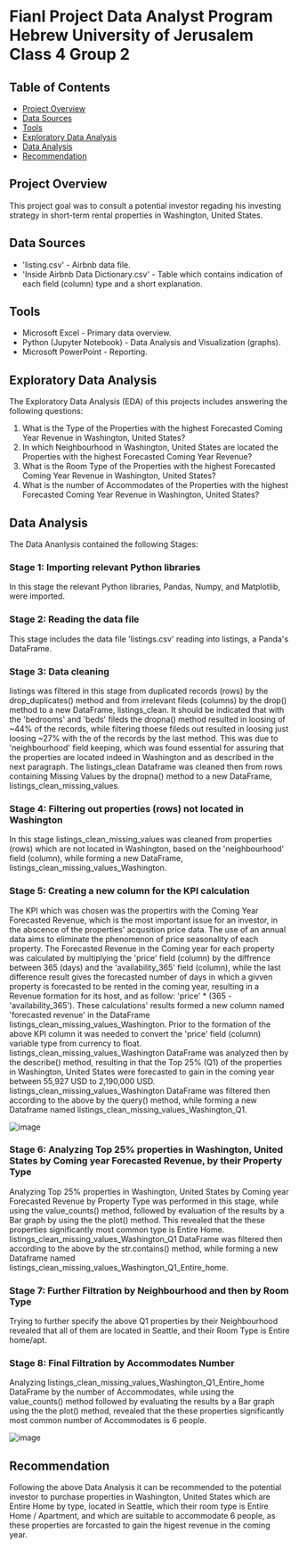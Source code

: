 # Fianl Project Data Analyst Program Hebrew University of Jerusalem Class 4 Group 2

## Table of Contents
- [Project Overview](#Project-Overview)
- [Data Sources](#Data-Sources)
- [Tools](#Tools)
- [Exploratory Data Analysis](#Exploratory-Data-Analysis)
- [Data Analysis](#Data-Analysis)
- [Recommendation](#Recommendation)



## Project Overview
This project goal was to consult a potential investor regading his investing strategy in short-term rental properties in Washington, United States. 


## Data Sources
 - 'listing.csv' - Airbnb data file.
 - 'Inside Airbnb Data Dictionary.csv' - Table which contains indication of each field (column) type and a short explanation.


## Tools
- Microsoft Excel - Primary data overview.
- Python (Jupyter Notebook) - Data Analysis and Visualization (graphs).
- Microsoft PowerPoint - Reporting. 


## Exploratory Data Analysis
The Exploratory Data Analysis (EDA) of this projects includes answering the following questions:
1. What is the Type of the Properties with the highest Forecasted Coming Year Revenue in Washington, United States?
2. In which Neighbourhood in Washington, United States are located the Properties with the highest Forecasted Coming Year Revenue?
3. What is the Room Type of the Properties with the highest Forecasted Coming Year Revenue in Washington, United States?
4. What is the number of Accommodates of the Properties with the highest Forecasted Coming Year Revenue in Washington, United States?


## Data Analysis
The Data Ananlysis contained the following Stages:

### Stage 1: Importing relevant Python libraries
In this stage the relevant Python libraries, Pandas, Numpy, and Matplotlib, were imported.

### Stage 2: Reading the data file
This stage includes the data file 'listings.csv' reading into listings, a Panda's DataFrame.

### Stage 3: Data cleaning
listings was filtered in this stage from duplicated records (rows) by the drop_duplicates() method and from irrelevant fileds (columns) by the drop() method
to a new DataFrame, listings_clean. It should be indicated that with the 'bedrooms' and 'beds' fileds the dropna() method resulted in loosing of ~44% of the 
records, while filtering thoese fileds out resulted in loosing just loosing ~27% with the of the records by the last method. This was due to 'neighbourhood' field
keeping, which was found essential for assuring that the properties are located indeed in Washington and as described in the next paragraph. 
The listings_clean Dataframe was cleaned then from rows containing Missing Values by the dropna() method to a new DataFrame, listings_clean_missing_values. 

### Stage 4: Filtering out properties (rows) not located in Washington
In this stage listings_clean_missing_values was cleaned from properties (rows) which are not located in Washington, based on the 'neighbourhood' field (column),
while forming a new DataFrame, listings_clean_missing_values_Washington.

### Stage 5: Creating a new column for the KPI calculation
The KPI which was chosen was the propertirs with the Coming Year Forecasted Revenue, which is the most important issue for an investor, in the abscence of the
properties' acqusition price data. The use of an annual data aims to eliminate the phenomenon of price seasonality of each property. 
The Forecasted Revenue in the Coming year for each property was calculated by multiplying the 'price' field (column) by the diffrence between 365 (days) and the
'availability_365' field (column), while the last difference result gives the forecasted number of days in which a givven property is forecasted to be rented in 
the coming year, resulting in a Revenue formation for its host, and as follow:
'price' * (365 - 'availability_365').
These calculations' results formed a new column named 'forecasted revenue' in the DataFrame listings_clean_missing_values_Washington. 
Prior to the formation of the above KPI column it was needed to convert the 'price' field (column) variable type from currency to float.
listings_clean_missing_values_Washington DataFrame was analyzed then by the describe() method, resulting in that the Top 25% (Q1) of the properties in Washington, 
United States were forecasted to gain in the coming year between 55,927 USD to 2,190,000 USD.
listings_clean_missing_values_Washington DataFrame was filtered then according to the above by the query() method, while forming a new Dataframe named 
listings_clean_missing_values_Washington_Q1.

![image](https://github.com/EyalVultz/Fianl-Project-Data-Analyst-Program-Hebrew-University-of-Jerusalem/assets/151207530/c1c5ff65-a1cd-4de0-9276-405532d89ab9)

### Stage 6: Analyzing Top 25% properties in Washington, United States by Coming year Forecasted Revenue, by their Property Type
Analyzing Top 25% properties in Washington, United States by Coming year Forecasted Revenue by Property Type was performed in this stage, while using the
value_counts() method, followed by evaluation of the results by a Bar graph by using the the plot() method. This revealed that the these properties significantly
most common type is Entire Home. listings_clean_missing_values_Washington_Q1 DataFrame was filtered then according to the above by the str.contains() method, while
forming a new Dataframe named listings_clean_missing_values_Washington_Q1_Entire_home. 

### Stage 7: Further Filtration by Neighbourhood and then by Room Type
Trying to further specify the above Q1 properties by their Neighbourhood revealed that all of them are located in Seattle, and their Room Type is Entire home/apt.

### Stage 8: Final Filtration by Accommodates Number
Analyzing listings_clean_missing_values_Washington_Q1_Entire_home DataFrame by the number of Accommodates, while using the value_counts() method followed by 
evaluating the results by a Bar graph using the the plot() method, revealed that the these properties significantly most common number of Accommodates is 6 people.

![image](https://github.com/EyalVultz/Fianl-Project-Data-Analyst-Program-Hebrew-University-of-Jerusalem/assets/151207530/c8c1f922-9771-49ac-8089-8ff6fbe473eb)




## Recommendation
Following the above Data Analysis it can be recommended to the potential investor to purchase properties in Washington, United States which are Entire Home by
type, located in Seattle, which their room type is Entire Home / Apartment, and which are suitable to accommodate 6 people, as these properties are forcasted to
gain the higest revenue in the coming year.

